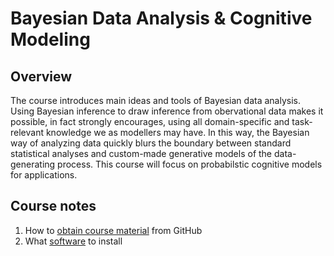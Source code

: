 # Bayesian Data Analysis & Cognitive Modeling

## Overview

The course introduces main ideas and tools of Bayesian data analysis. Using Bayesian inference to draw inference from obervational data makes it possible, in fact strongly encourages, using all domain-specific and task-relevant knowledge we as modellers may have. In this way, the Bayesian way of analyzing data quickly blurs the boundary between standard statistical analyses and custom-made generative models of the data-generating process. This course will focus on probabilstic cognitive models for applications.

## Course notes

1. How to [obtain course material](docs/01_github.md) from GitHub
2. What [software](docs/software.md) to install
